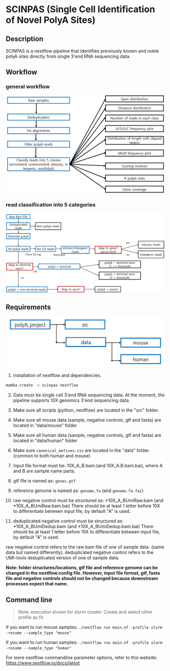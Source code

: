 # SCINPAS (Single Cell Identification of Novel PolyA Sites)

## Description
SCINPAS is a nextflow pipeline that identifies previously known and noble polyA sites
directly from single 3'end RNA sequencing data.

## Workflow
  ### general workflow
  ![](workflow.png)
  
  ### read classification into 5 categories
  ![](read_classification.png)

## Requirements
![](directory.png)

1) installation of nextflow and dependencies.

```bash
mamba create -n scinpas nextflow
```

2) Data must be single cell 3'end RNA sequencing data.
At the moment, the pipeline supports 10X genomics 3'end sequencing data.

3) Make sure all scripts (python, nextflow) are located in the "src" folder.

4) Make sure all mouse data (sample, negative controls, gtf and fasta) are located in "data/mouse" folder

5) Make sure all human data (sample, negative controls, gtf and fasta) are located in "data/human" folder

6) Make sure `canonical_motives.csv` are located in the "data" folder. (common to both human and mouse)

7) Input file format must be: 10X_A_B.bam.(and 10X_A.B.bam.bai), where A and B are sample name parts.

8) gtf file is named as: `genes.gtf`

9) reference genome is named as: `genome.fa` (and `genome.fa.fai`)

10) raw negative control must be structured as: *10X_A_BUmiRaw.bam (and *10X_A_BUmiRaw.bam.bai)
There should be at least 1 letter before 10X to differentiate between input file, by default "A" is used.

11) deduplicated negative control must be structured as: *10X_A_BUmiDedup.bam (and *10X_A_BUmiDedup.bam.bai)
There should be at least 1 letter before 10X to differentiate between input file, by default "A" is used.

raw negative control refers to the raw bam file of one of sample data. (same data but named differently).
deduplicated negative control refers to the UMI-tools deduplicated version of one of sample data. 

**Note: folder structures/locations, gtf file and reference genome can be changed in the nextflow.config file. 
However, input file format, gtf, fasta file and negative controls should not be changed because
downstream processes expect that name.**

## Command line

> Note: execution shown for slurm cluster. 
> Create and select other profile as fit.

If you want to run mouse samples:
`./nextflow run main.nf -profile slurm -resume --sample_type "mouse"`

If you want to run human samples:
`./nextflow run main.nf -profile slurm -resume --sample_type "human"`

For more nextflow commandline parameter options, refer to this website: https://www.nextflow.io/docs/latest
